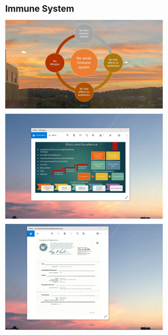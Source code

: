 # Immune System

![image](NoWeakImmuneSystem.jpg)

![image](EthicsandExcellence.png)

![image](USCopyrightCertificate.png)

